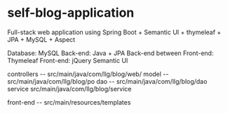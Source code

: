 # self-blog-application
Full-stack web application using Spring Boot + Semantic UI + thymeleaf + JPA + MySQL + Aspect

Database: MySQL
Back-end: Java + JPA
Back-end between Front-end: Thymeleaf
Front-end:  jQuery Semantic UI

controllers -- src/main/java/com/llg/blog/web/
model -- src/main/java/com/llg/blog/po
dao -- src/main/java/com/llg/blog/dao
service src/main/java/com/llg/blog/service

front-end -- src/main/resources/templates
